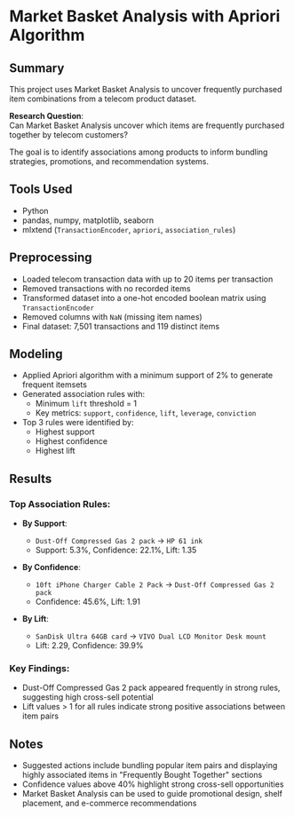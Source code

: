 # Market Basket Analysis with Apriori Algorithm

## Summary

This project uses Market Basket Analysis to uncover frequently purchased item combinations from a telecom product dataset.

**Research Question**:  
Can Market Basket Analysis uncover which items are frequently purchased together by telecom customers?

The goal is to identify associations among products to inform bundling strategies, promotions, and recommendation systems.

## Tools Used

- Python
- pandas, numpy, matplotlib, seaborn
- mlxtend (`TransactionEncoder`, `apriori`, `association_rules`)

## Preprocessing

- Loaded telecom transaction data with up to 20 items per transaction
- Removed transactions with no recorded items
- Transformed dataset into a one-hot encoded boolean matrix using `TransactionEncoder`
- Removed columns with `NaN` (missing item names)
- Final dataset: 7,501 transactions and 119 distinct items

## Modeling

- Applied Apriori algorithm with a minimum support of 2% to generate frequent itemsets
- Generated association rules with:
  - Minimum `lift` threshold = 1
  - Key metrics: `support`, `confidence`, `lift`, `leverage`, `conviction`
- Top 3 rules were identified by:
  - Highest support
  - Highest confidence
  - Highest lift

## Results

### Top Association Rules:

- **By Support**:
  - `Dust-Off Compressed Gas 2 pack` → `HP 61 ink`  
  - Support: 5.3%, Confidence: 22.1%, Lift: 1.35

- **By Confidence**:
  - `10ft iPhone Charger Cable 2 Pack` → `Dust-Off Compressed Gas 2 pack`  
  - Confidence: 45.6%, Lift: 1.91

- **By Lift**:
  - `SanDisk Ultra 64GB card` → `VIVO Dual LCD Monitor Desk mount`  
  - Lift: 2.29, Confidence: 39.9%

### Key Findings:

- Dust-Off Compressed Gas 2 pack appeared frequently in strong rules, suggesting high cross-sell potential
- Lift values > 1 for all rules indicate strong positive associations between item pairs

## Notes

- Suggested actions include bundling popular item pairs and displaying highly associated items in "Frequently Bought Together" sections
- Confidence values above 40% highlight strong cross-sell opportunities
- Market Basket Analysis can be used to guide promotional design, shelf placement, and e-commerce recommendations
